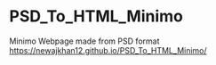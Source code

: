 # PSD_To_HTML_Minimo
Minimo Webpage made from PSD format
https://newajkhan12.github.io/PSD_To_HTML_Minimo/
